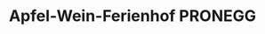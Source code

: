 ---
title: "Apfel-Wein-Ferienhof PRONEGG"
url: /glanz-an-der-weinstrasse/apfel-wein-ferienhof-pronegg/
shop: Allgemein
---